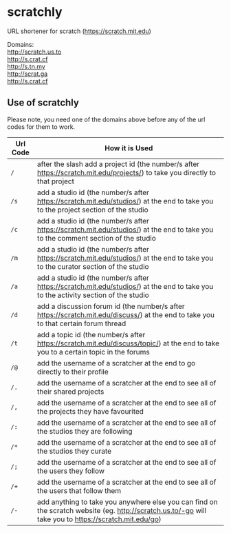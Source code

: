 # scratchly

URL shortener for scratch (https://scratch.mit.edu)

Domains: <br>
http://scratch.us.to <br>
http://s.crat.cf <br>
http://s.tn.my <br>
http://scrat.ga <br>
http://s.crat.cf <br>

## Use of scratchly

Please note, you need one of the domains above before any of the url codes for them to work.

Url Code | How it is Used
------------ | -------------
`/` | after the slash add a project id (the number/s after https://scratch.mit.edu/projects/) to take you directly to that project
`/s` | add a studio id (the number/s after https://scratch.mit.edu/studios/) at the end to take you to the project section of the studio
`/c` | add a studio id (the number/s after https://scratch.mit.edu/studios/) at the end to take you to the comment section of the studio
`/m` | add a studio id (the number/s after https://scratch.mit.edu/studios/) at the end to take you to the curator section of the studio
`/a` | add a studio id (the number/s after https://scratch.mit.edu/studios/) at the end to take you to the activity section of the studio
`/d` | add a discussion forum id (the number/s after https://scratch.mit.edu/discuss/) at the end to take you to that certain forum thread
`/t` | add a topic id (the number/s after https://scratch.mit.edu/discuss/topic/) at the end to take you to a certain topic in the forums
`/@` | add the username of a scratcher at the end to go directly to their profile
`/.` | add the username of a scratcher at the end to see all of their shared projects
`/,` | add the username of a scratcher at the end to see all of the projects they have favourited
`/:` | add the username of a scratcher at the end to see all of the studios they are following
`/*` | add the username of a scratcher at the end to see all of the studios they curate
`/;` | add the username of a scratcher at the end to see all of the users they follow
`/+` | add the username of a scratcher at the end to see all of the users that follow them
`/-` | add anything to take you anywhere else you can find on the scratch website (eg. http://scratch.us.to/-go will take you to https://scratch.mit.edu/go)
